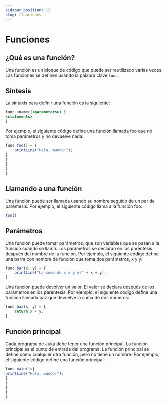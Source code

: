 ```yaml
---
sidebar_position: 12
slug: /funciones
---
```


# Funciones

## ¿Qué es una función?

Una función es un bloque de código que puede ser reutilizado varias veces. Las funciones se definen usando la palabra clave `func`.

## Síntesis

La sintaxis para definir una función es la siguiente:

```jsx
func <name>(<parameters>) {
<statements>
}
```

Por ejemplo, el siguiente código define una función llamada foo que no toma parámetros y no devuelve nada:

```jsx
func foo() = {
    printLine("Hola, mundo!");
}
}
}
}
}
```

## Llamando a una función

Una función puede ser llamada usando su nombre seguido de un par de paréntesis. Por ejemplo, el siguiente código llama a la función foo:
```jsx
foo()
```

## Parámetros
Una función puede tomar parámetros, que son variables que se pasan a la función cuando se llama. Los parámetros se declaran en los paréntesis después del nombre de la función. Por ejemplo, el siguiente código define una barra con nombre de función que toma dos parámetros, x y y:

```jsx
func bar(x, y) = {
    printLine("La suma de x e y es" + x + y);
}
```

Una función puede devolver un valor. El valor se declara después de los parámetros en los paréntesis. Por ejemplo, el siguiente código define una función llamada baz que devuelve la suma de dos números:

```jsx
func baz(x, y) = {
    return x + y;
}
```

## Función principal

Cada programa de Juka debe tener una función principal. La función principal es el punto de entrada del programa. La función principal se define como cualquier otra función, pero no tiene un nombre. Por ejemplo, el siguiente código define una función principal:

```jsx
func main()={
printLine("Hola, mundo!");
}
}
}
}
}
```


